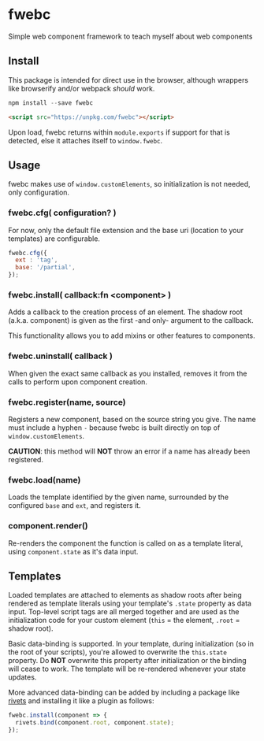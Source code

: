 # fwebc

Simple web component framework to teach myself about web components

## Install

This package is intended for direct use in the browser, although wrappers like
browserify and/or webpack *should* work.

```js
npm install --save fwebc
```

```html
<script src="https://unpkg.com/fwebc"></script>
```

Upon load, fwebc returns within `module.exports` if support for that is
detected, else it attaches itself to `window.fwebc`.

## Usage

fwebc makes use of `window.customElements`, so initialization is not needed,
only configuration.

### fwebc.cfg( configuration? )

For now, only the default file extension and the base uri (location to your
templates) are configurable.

```js
fwebc.cfg({
  ext : 'tag',
  base: '/partial',
});
```

### fwebc.install( callback:fn &lt;component&gt; )

Adds a callback to the creation process of an element. The shadow root (a.k.a.
component) is given as the first -and only- argument to the callback.

This functionality allows you to add mixins or other features to components.

### fwebc.uninstall( callback )

When given the exact same callback as you installed, removes it from the calls
to perform upon component creation.

### fwebc.register(name, source)

Registers a new component, based on the source string you give. The name must
include a hyphen `-` because fwebc is built directly on top of
`window.customElements`.

**CAUTION**: this method will **NOT** throw an error if a name has already been
registered.

### fwebc.load(name)

Loads the template identified by the given name, surrounded by the configured
`base` and `ext`, and registers it.

### component.render()

Re-renders the component the function is called on as a template literal, using
`component.state` as it's data input.

## Templates

Loaded templates are attached to elements as shadow roots after being rendered
as template literals using your template's `.state` property as data input.
Top-level script tags are all merged together and are used as the initialization
code for your custom element (`this` = the element, `.root` = shadow root).

Basic data-binding is supported. In your template, during initialization (so in
the root of your scripts), you're allowed to overwrite the `this.state`
property. Do **NOT** overwrite this property after initialization or the binding
will cease to work. The template will be re-rendered whenever your state
updates.

More advanced data-binding can be added by including a package like
[rivets](https://www.npmjs.com/package/rivets) and installing it like a plugin
as follows:

```js
fwebc.install(component => {
  rivets.bind(component.root, component.state);
});
```
